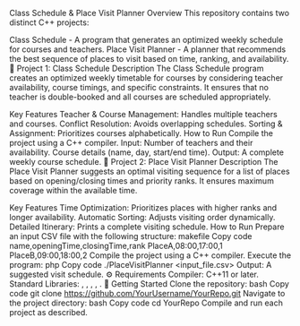Class Schedule & Place Visit Planner
Overview
This repository contains two distinct C++ projects:

Class Schedule - A program that generates an optimized weekly schedule for courses and teachers.
Place Visit Planner - A planner that recommends the best sequence of places to visit based on time, ranking, and availability.
📁 Project 1: Class Schedule
Description
The Class Schedule program creates an optimized weekly timetable for courses by considering teacher availability, course timings, and specific constraints. It ensures that no teacher is double-booked and all courses are scheduled appropriately.

Key Features
Teacher & Course Management: Handles multiple teachers and courses.
Conflict Resolution: Avoids overlapping schedules.
Sorting & Assignment: Prioritizes courses alphabetically.
How to Run
Compile the project using a C++ compiler.
Input:
Number of teachers and their availability.
Course details (name, day, start/end time).
Output: A complete weekly course schedule.
📁 Project 2: Place Visit Planner
Description
The Place Visit Planner suggests an optimal visiting sequence for a list of places based on opening/closing times and priority ranks. It ensures maximum coverage within the available time.

Key Features
Time Optimization: Prioritizes places with higher ranks and longer availability.
Automatic Sorting: Adjusts visiting order dynamically.
Detailed Itinerary: Prints a complete visiting schedule.
How to Run
Prepare an input CSV file with the following structure:
makefile
Copy code
name,openingTime,closingTime,rank
PlaceA,08:00,17:00,1
PlaceB,09:00,18:00,2
Compile the project using a C++ compiler.
Execute the program:
php
Copy code
./PlaceVisitPlanner <input_file.csv>
Output: A suggested visit schedule.
⚙️ Requirements
Compiler: C++11 or later.
Standard Libraries: <iostream>, <vector>, <fstream>, <algorithm>, <string>.
🚀 Getting Started
Clone the repository:
bash
Copy code
git clone https://github.com/YourUsername/YourRepo.git
Navigate to the project directory:
bash
Copy code
cd YourRepo
Compile and run each project as described.

